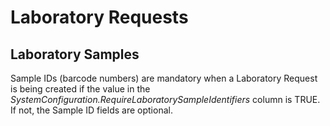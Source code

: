 # Laboratory Requests

## Laboratory Samples
Sample IDs (barcode numbers) are mandatory when a Laboratory Request is being created if the value in the _SystemConfiguration.RequireLaboratorySampleIdentifiers_ column is TRUE. If not, the Sample ID fields are optional.
